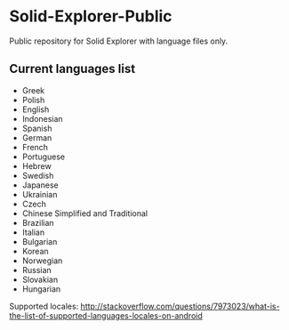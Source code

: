 Solid-Explorer-Public
=====================

Public repository for Solid Explorer with language files only.

Current languages list
----------------------

* Greek
* Polish
* English
* Indonesian
* Spanish
* German
* French
* Portuguese
* Hebrew
* Swedish
* Japanese
* Ukrainian
* Czech
* Chinese Simplified and Traditional
* Brazilian
* Italian
* Bulgarian
* Korean
* Norwegian
* Russian
* Slovakian
* Hungarian

Supported locales: http://stackoverflow.com/questions/7973023/what-is-the-list-of-supported-languages-locales-on-android